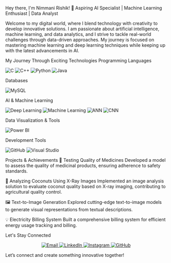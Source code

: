 

Hey there, I'm Nimmani Rishik! 🚀
Aspiring AI Specialist | Machine Learning Enthusiast | Data Analyst

Welcome to my digital world, where I blend technology with creativity to develop innovative solutions. I am passionate about artificial intelligence, machine learning, and data analytics, and I strive to tackle real-world challenges through data-driven approaches. My journey is focused on mastering machine learning and deep learning techniques while keeping up with the latest advancements in AI.

My Journey Through Exciting Technologies
Programming Languages
<p> <img src="https://img.shields.io/badge/-C-00599C?style=for-the-badge&logo=c&logoColor=white" alt="C"/> <img src="https://img.shields.io/badge/-C++-00599C?style=for-the-badge&logo=c%2B%2B&logoColor=white" alt="C++"/> <img src="https://img.shields.io/badge/-Python-3776AB?style=for-the-badge&logo=python&logoColor=white" alt="Python"/> <img src="https://img.shields.io/badge/-Java-007396?style=for-the-badge&logo=java&logoColor=white" alt="Java"/> </p>
Databases
<p> <img src="https://img.shields.io/badge/-MySQL-4479A1?style=for-the-badge&logo=mysql&logoColor=white" alt="MySQL"/> </p>
AI & Machine Learning
<p> <img src="https://img.shields.io/badge/-Deep%20Learning-FE8A00?style=for-the-badge" alt="Deep Learning"/> <img src="https://img.shields.io/badge/-Machine%20Learning-21A366?style=for-the-badge" alt="Machine Learning"/> <img src="https://img.shields.io/badge/-ANN-F73443?style=for-the-badge" alt="ANN"/> <img src="https://img.shields.io/badge/-CNN-22BFB6?style=for-the-badge" alt="CNN"/> </p>
Data Visualization & Tools
<p> <img src="https://img.shields.io/badge/-Power%20BI-F2C811?style=for-the-badge&logo=power-bi&logoColor=white" alt="Power BI"/> </p>
Development Tools
<p> <img src="https://img.shields.io/badge/-GitHub-181717?style=for-the-badge&logo=github&logoColor=white" alt="GitHub"/> <img src="https://img.shields.io/badge/-Visual%20Studio-5C2D91?style=for-the-badge&logo=visual-studio&logoColor=white" alt="Visual Studio"/> </p>
Projects & Achievements
🚀 Testing Quality of Medicines
Developed a model to assess the quality of medicinal products, ensuring adherence to safety standards.

🌴 Analyzing Coconuts Using X-Ray Images
Implemented an image analysis solution to evaluate coconut quality based on X-ray imaging, contributing to agricultural quality control.

🖼️ Text-to-Image Generation
Explored cutting-edge text-to-image models to generate visual representations from textual descriptions.

💡 Electricity Billing System
Built a comprehensive billing system for efficient energy usage tracking and billing.

Let's Stay Connected
<p align="center"> <a href="mailto:nimmanirishik@gmail.com"> <img src="https://img.shields.io/badge/Email-D14836?style=for-the-badge&logo=gmail&logoColor=white" alt="Email"> </a> <a href="https://linkedin.com/in/nimmani-rishik-66b632287" target="_blank"> <img src="https://img.shields.io/badge/LinkedIn-0077B5?style=for-the-badge&logo=linkedin&logoColor=white" alt="LinkedIn"> </a> <a href="https://instagram.com/rishik_3142" target="_blank"> <img src="https://img.shields.io/badge/Instagram-E4405F?style=for-the-badge&logo=instagram&logoColor=white" alt="Instagram"> </a> <a href="https://github.com/nimmanirishik" target="_blank"> <img src="https://img.shields.io/badge/GitHub-181717?style=for-the-badge&logo=github&logoColor=white" alt="GitHub"> </a> </p>

Let’s connect and create something innovative together!
